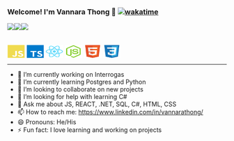 ### Welcome! I'm Vannara Thong 👋 [![wakatime](https://wakatime.com/badge/user/vannara43.svg)](https://wakatime.com/@vannara43)


<img height="165em" src="https://github-readme-stats.vercel.app/api?username=HeitorFranco&show_icons=true&theme=omni&include_all_commits=true&count_private=true"/><img height="165em" src="https://github-readme-stats.vercel.app/api/top-langs/?username=vannara43&layout=compact&langs_count=8&theme=radical"/><img height="165em" src="https://github-readme-stats.vercel.app/api/wakatime?username=vannara43&theme=radical"/>


<div style="display: inline_block"><br>
  <img align="center" alt="Heitor-Js" height="30" width="40" src="https://raw.githubusercontent.com/devicons/devicon/master/icons/javascript/javascript-plain.svg">
  <img align="center" alt="Heitor-Ts" height="30" width="40" src="https://raw.githubusercontent.com/devicons/devicon/master/icons/typescript/typescript-plain.svg">
  <img align="center" alt="Heitor-React" height="30" width="40" src="https://raw.githubusercontent.com/devicons/devicon/master/icons/react/react-original.svg">
  <img align="center" alt="Heitor-CSS" height="30" width="40" src="https://raw.githubusercontent.com/devicons/devicon/master/icons/nodejs/nodejs-original.svg">
  <img align="center" alt="Heitor-HTML" height="30" width="40" src="https://raw.githubusercontent.com/devicons/devicon/master/icons/html5/html5-original.svg">
  <img align="center" alt="Heitor-CSS" height="30" width="40" src="https://raw.githubusercontent.com/devicons/devicon/master/icons/css3/css3-original.svg">
</div>
<hr/>

- 🔭 I’m currently working on Interrogas
- 🌱 I’m currently learning Postgres and Python
- 👯 I’m looking to collaborate on new projects
- 🤔 I’m looking for help with learning C#
- 💬 Ask me about JS, REACT, .NET, SQL, C#, HTML, CSS
- 📫 How to reach me: https://www.linkedin.com/in/vannarathong/
- 😄 Pronouns: He/His
- ⚡ Fun fact: I love learning and working on projects
